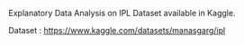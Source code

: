 Explanatory Data Analysis on IPL Dataset available in Kaggle.

Dataset : https://www.kaggle.com/datasets/manasgarg/ipl


